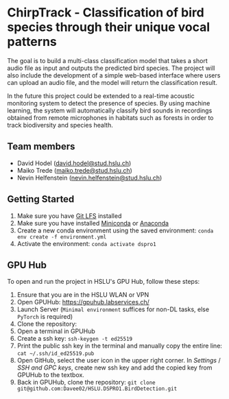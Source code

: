 # ChirpTrack - Classification of bird species through their unique vocal patterns

The goal is to build a multi-class classification model that takes a short audio file as input and outputs the predicted bird species. The project will also include the development of a simple web-based interface where users can upload an audio file, and the model will return the classification result.

In the future this project could be extended to a real-time acoustic monitoring system to detect the presence of species. By using machine learning, the system will automatically classify bird sounds in recordings obtained from remote microphones in habitats such as forests in order to track biodiversity and species health.

## Team members

- David Hodel (<david.hodel@stud.hslu.ch>)
- Maiko Trede (<maiko.trede@stud.hslu.ch>)
- Nevin Helfenstein (<nevin.helfenstein@stud.hslu.ch>)

## Getting Started

1. Make sure you have [Git LFS](https://git-lfs.github.com/) installed
2. Make sure you have installed [Miniconda](https://docs.anaconda.com/miniconda/) or [Anaconda](https://www.anaconda.com/products/distribution)
3. Create a new conda environment using the saved environment: `conda env create -f environment.yml`
4. Activate the environment: `conda activate dspro1`

## GPU Hub

To open and run the project in HSLU's GPU Hub, follow these steps:

1. Ensure that you are in the HSLU WLAN or VPN
2. Open GPUHub: <https://gpuhub.labservices.ch/>
3. Launch Server (`Minimal environment` suffices for non-DL tasks, else `PyTorch` is required)
4. Clone the repository:
  1. Open a terminal in GPUHub
  2. Create a ssh key: `ssh-keygen -t ed25519`
  3. Print the public ssh key in the terminal and manually copy the entire line: `cat ~/.ssh/id_ed25519.pub`
  4. Open GitHub, select the user icon in the upper right corner. In _Settings_ / _SSH and GPC keys_, create new ssh key and add the copied key from GPUHub to the textbox.
  6. Back in GPUHub, clone the repository: `git clone git@github.com:Davee02/HSLU.DSPRO1.BirdDetection.git`
